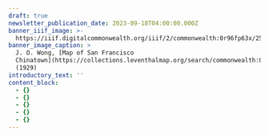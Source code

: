 ```yaml
---
draft: true
newsletter_publication_date: 2023-09-18T04:00:00.000Z
banner_iiif_image: >-
  https://iiif.digitalcommonwealth.org/iiif/2/commonwealth:0r96fp63x/2561,1688,4709,2372/2000,/0/default.jpg
banner_image_caption: >
  J. O. Wong, [Map of San Francisco
  Chinatown](https://collections.leventhalmap.org/search/commonwealth:0r96fp62n)
  (1929)
introductory_text: ''
content_block:
  - {}
  - {}
  - {}
  - {}
  - {}
---
```


